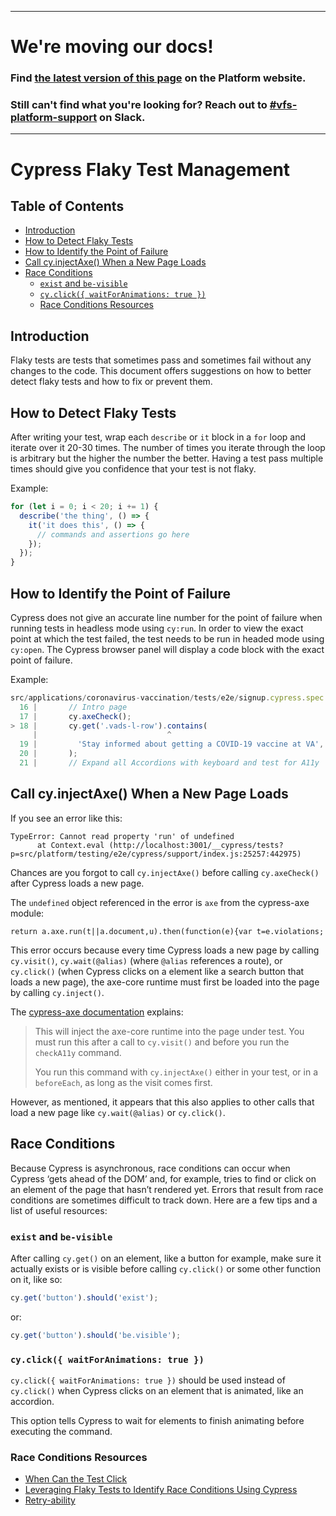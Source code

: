 ----
# We're moving our docs! 
### Find [the latest version of this page](https://depo-platform-documentation.scrollhelp.site/developer-docs/Cypress-Flaky-Test-Management.1870430218.html) on the Platform website.
### Still can't find what you're looking for? Reach out to [#vfs-platform-support](https://dsva.slack.com/archives/CBU0KDSB1) on Slack.

----
# Cypress Flaky Test Management

## Table of Contents

- [Introduction](#introduction)
- [How to Detect Flaky Tests](#how-to-detect-flaky-tests)
- [How to Identify the Point of Failure](#how-to-identify-the-point-of-failure)
- [Call cy.injectAxe() When a New Page Loads](#call-cyinjectaxe-when-a-new-page-loads)
- [Race Conditions](#race-conditions)
  - [`exist` and `be-visible`](#exist-and-be-visible)
  - [`cy.click({ waitForAnimations: true })`](#cyclick-waitforanimations-true-)
  - [Race Conditions Resources](#race-conditions-resources)

## Introduction

Flaky tests are tests that sometimes pass and sometimes fail without any changes to the code. This document offers suggestions on how to better detect flaky tests and how to fix or prevent them.

## How to Detect Flaky Tests

After writing your test, wrap each `describe` or `it` block in a `for` loop and iterate over it 20-30 times. The number of times you iterate through the loop is arbitrary but the higher the number the better. Having a test pass multiple times should give you confidence that your test is not flaky.

Example:

```javascript
for (let i = 0; i < 20; i += 1) {
  describe('the thing', () => {
    it('it does this', () => {
      // commands and assertions go here
    });
  });
}
```

## How to Identify the Point of Failure

Cypress does not give an accurate line number for the point of failure when running tests in headless mode using `cy:run`. In order to view the exact point at which the test failed, the test needs to be run in headed mode using `cy:open`. The Cypress browser panel will display a code block with the exact point of failure.

Example:

```javascript
src/applications/coronavirus-vaccination/tests/e2e/signup.cypress.spec.js:18:29
  16 |       // Intro page
  17 |       cy.axeCheck();
> 18 |       cy.get('.vads-l-row').contains(
     |                             ^
  19 |         'Stay informed about getting a COVID-19 vaccine at VA',
  20 |       );
  21 |       // Expand all Accordions with keyboard and test for A11y
```

## Call cy.injectAxe() When a New Page Loads

If you see an error like this:

```
TypeError: Cannot read property 'run' of undefined
      at Context.eval (http://localhost:3001/__cypress/tests?p=src/platform/testing/e2e/cypress/support/index.js:25257:442975)
```

Chances are you forgot to call `cy.injectAxe()` before calling `cy.axeCheck()` after Cypress loads a new page.

The `undefined` object referenced in the error is `axe` from the cypress-axe module:

```
return a.axe.run(t||a.document,u).then(function(e){var t=e.violations;
```

This error occurs because every time Cypress loads a new page by calling `cy.visit()`, `cy.wait(@alias)` (where `@alias` references a route), or `cy.click()` (when Cypress clicks on a element like a search button that loads a new page), the axe-core runtime must first be loaded into the page by calling `cy.inject()`.

The [cypress-axe documentation](https://github.com/component-driven/cypress-axe#cyinjectaxe) explains:

> This will inject the axe-core runtime into the page under test. You must run this after a call to `cy.visit()` and before you run the `checkA11y` command.
>
> You run this command with `cy.injectAxe()` either in your test, or in a `beforeEach`, as long as the visit comes first.

However, as mentioned, it appears that this also applies to other calls that load a new page like `cy.wait(@alias)` or `cy.click()`.

## Race Conditions

Because Cypress is asynchronous, race conditions can occur when Cypress ‘gets ahead of the DOM’ and, for example, tries to find or click on an element of the page that hasn’t rendered yet. Errors that result from race conditions are sometimes difficult to track down. Here are a few tips and a list of useful resources:

### `exist` and `be-visible`

After calling `cy.get()` on an element, like a button for example, make sure it actually exists or is visible before calling `cy.click()` or some other function on it, like so:

```javascript
cy.get('button').should('exist');
```

or:

```javascript
cy.get('button').should('be.visible');
```

### `cy.click({ waitForAnimations: true })`

`cy.click({ waitForAnimations: true })` should be used instead of `cy.click()` when Cypress clicks on an element that is animated, like an accordion.

This option tells Cypress to wait for elements to finish animating before executing the command.

### Race Conditions Resources

- [When Can the Test Click](https://www.cypress.io/blog/2019/01/22/when-can-the-test-click/)
- [Leveraging Flaky Tests to Identify Race Conditions Using Cypress](https://dresscode.renttherunway.com/blog/leveraging-flaky-tests)
- [Retry-ability](https://docs.cypress.io/guides/core-concepts/retry-ability.html)
